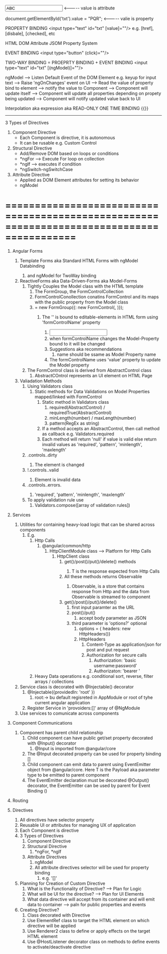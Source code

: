 <input type="text" id="txt" value="ABC"/> <----- value is attribute

document.getElementById('txt').value = "PQR"; <----- valie is property

PROPERTY BINDING
<input type="text" id="txt" [value]="<PUBLIC-PROPRTY-FROM-COMPONENT>"/>
e.g. [href], [disbale], [checked], etc

HTML DOM Attribute
JSOM Property System

EVENT BINDING
<input type="button" (click)="<PUBLI-METHOD-FROM-COMPONENT>"/>

TWO-WAY BINDING = PROEPRTY BINDING + EVENT BINDING
<input type="text" id="txt" [(ngModel)]="<PUBLIC-PROPRTY-FROM-COMPONENT>"/>

ngModel --> Listen Default Event of the DOM Element e.g. keyup for input text
--> Raise 'ngOnChanges' event on UI --> Read the value of property bind to element
--> notify the value to Component --> Component will update itself
--> Component will update all properties depending on propety being updated
--> Component will notify updated value back to UI

Interpolation aka expression aka READ-ONLY ONE TIME BINDING
{{<PUBLIC-PROPRTY-FROM-COMPONENT>}}

---

3 Types of Directives

1. Component Directive
   - Each Component is directive, it is autonomous
   - It can be rusable e.g. Custom Control
2. Structural Directive
   - Add/Remove DOM based on loops or conditions
   - \*ngFor --> Execute For loop on collection
   - \*ngIf --> executes if condition
   - \*ngSwitch-ngSwitchCase
3. Attribute Directive
   - Applied as DOM Element attributes for setting its behavior
   - ngModel

# ==========================================================================================

1. Angular Forms

   1. Template Forms aka Standard HTML Forms with ngModel Databinding
      1. <form></form> and ngModel for TwoWay binding
   2. ReactiveForms aka Data-Driven-Forms aka Model-Forms
      1. Tightly Couples the Model class with the HTML template
         1. The FormGroup, the FormControlCollection
         2. FormControlConollection conatins FormControl and its maps with the public property from the Model class
         3. <fromGroup-instance> = new FormGroup({<Key>: new FormControl(<Model-Property>, <Validatros>)});
            1. The '<key>' is bound to editable-elements in HTML form using 'formControlName' property
               1. <input type="text" formControlName="<key>">
               2. when formControlName changes the Model-Property bound to it will be changed
               3. Suggestions aka recommendations
                  1. <key> name should be ssame as Model Property name
               4. The formControlName uses 'value' property to update the Model property
      1. The FormControl class is derived from AbstractControl class
         1. AbstractCOntrol represents an UI element on HTML Page
   3. Valiadation Methods
      1. Using Validators class
         1. Static methods for Data Validations on Model Properties mapped/linked with FormControl
            1. Static method in Validators class
               1. required(AbstractControl) / requiredTrue(AbstractControl)
               2. minLength(number) / maxLength(number)
               3. pattern(RegEx as string)
            1. If a method accepts an AbstractControl, then call method as callback e.g. Validators.required
            1. Each method will return 'null' if value is valid else return invalid values as 'required', 'pattern', 'minlength', 'maxlength'
      1. <formGroup>.controls.<formControlName>.dirty
         1. The element is changed
      1. !<formGroup>.controls.<formControlName>.valid
         1. Element is invalid data
      1. <formGroup>.controls.<formControlName>.errors.<error-return-type>
         1. 'required', 'pattern', 'minlength', 'maxlength'
      1. To apply validation rule use
         1. Validators.compose([array of validation rules])

2. Services
   1. Utilities for containing heavy-load logic that can be shared across components
      1. E.g.
         1. Http Calls
            1. @angular/common/http
               1. HttpClientModule class --> Platform for Http Calls
                  1. HttpClient class
                     1. get<T>()/post<T>()/put<T>()/delete<T>() methods
                        1. T is the response expected from Http Calls
                     2. All these methods returns Observable<T>
                        1. Observable, is a store that contains response from Http and the data from Observable is streamed to component
                     3. get()/post()/put()/delete()
                        1. first input paramter as the URL
                        2. post()/put()
                           1. accept body parameter as JSON
                        3. third parameter is 'options?' optional
                           1. options = { headers: new HttpHeaders()}
                           2. HttpHeaders
                              1. Content-Type as application/json for post and put request
                              2. Authorization for secure calls
                                 1. Authorization: 'basic username:password'
                                 2. Authorizaton: 'bearer <TOKEN>'
         1. Heavy Data operations e.g. conditional sort, reverse, filter arrays / collections
   2. Service class is decorated with @Injectable() decorator
      1. @Injectable({providedIn: 'root' })
         1. root:-> bu default regisreted in AppModule or root of tyhe current angular application
      2. Register Service in 'provoiders:[]' array of @NgModule
   3. Use services to comunicate across components
3. Component Communications
   1. Component has parent child relationship
      1. Child component can have public get/set property decorated with @Input() decorator
         1. @Input is imported from @angular/core
      2. The @Input decorated property can be used for property binding [<PROPERTYT-NAME>]
      3. Child component can emit data to parent using EventEmitter<T> object from @angular/core. Here T is the Payload aka parameter type to be emitted to parent component
      4. The EventEmitter declaration must be decorated @Output() decorator, the EventEmitter can be used by parent for Event Binding (<EventEmittertype>)
4. Routing
5. Directives
   1. All directives have selector property
   2. Reusable UI or attributes for managing UX of application
   3. Each Component is directive
   4. 3 Types of Directives
      1. Component Directive
      2. Structural Directive
         1. *ngFor, *ngIf
      3. Attribute Directives
         1. ngModel
         2. All attribute directives selector will be used for property binding
            1. e.g. '[<SELECTRO-NAME>]'
   5. Planning for Creation of Custom Directive
      1. What is the Functionality of Directive? --> Plan for Logic
      2. What will be UI for the directive? --> Plan for UI Elements
      3. What data directive will accept from its container and will emit data to container --> paln for public properties and events
   6. Creating Directive?
      1. Class decorated with Directive
      2. Use ElementRef class to target the HTML element on which directive will be applied
      3. Use Renderer2 class to define or apply effects on the target HTML element
      4. Use @HostListener decorator class on methods to define events to activate/deactivate directive
